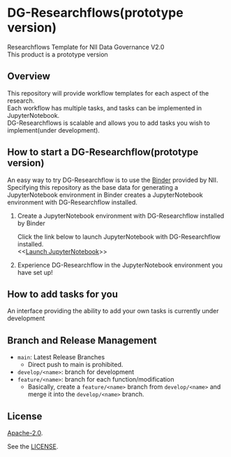 # DG-Researchflows(prototype version)

Researchflows Template for NII Data Governance V2.0<br>
This product is a prototype version

## Overview

This repository will provide workflow templates for each aspect of the research.<br>
Each workflow has multiple tasks, and tasks can be implemented in JupyterNotebook.<br>
DG-Researchflows is scalable and allows you to add tasks you wish to implement(under development).

## How to start a DG-Researchflow(prototype version)

An easy way to try DG-Researchflow is to use the [Binder](https://binder.cs.rcos.nii.ac.jp/) provided by NII.<br>
Specifying this repository as the base data for generating a JupyterNotebook environment in Binder creates a JupyterNotebook environment with DG-Researchflow installed.

1. Create a JupyterNotebook environment with DG-Researchflow installed by Binder

    Click the link below to launch JupyterNotebook with DG-Researchflow installed.<br>
    <<[Launch JupyterNotebook](https://binder.cs.rcos.nii.ac.jp/v2/gh/NII-DG/dg-researchflows.git/feature/main_menu_v2?filepath=data_gorvernance/researchflow/main.ipynb)>>

2. Experience DG-Researchflow in the JupyterNotebook environment you have set up!

## How to add tasks for you

An interface providing the ability to add your own tasks is currently under development

## Branch and Release Management

- `main`: Latest Release Branches
  - Direct push to main is prohibited.
- `develop/<name>`: branch for development
- `feature/<name>`: branch for each function/modification
  - Basically, create a `feature/<name>` branch from `develop/<name>` and merge it into the `develop/<name>` branch.

## License

[Apache-2.0](https://www.apache.org/licenses/LICENSE-2.0).

See the [LICENSE](./LICENSE).

